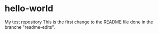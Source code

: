 # hello-world
My test repository
This is the first change to the README file done in the branche "readme-edits". 
